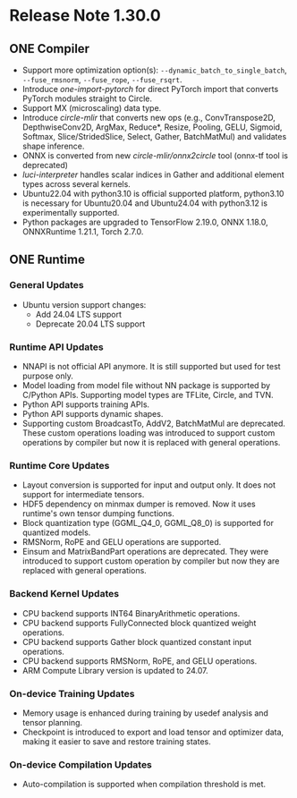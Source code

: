 # Release Note 1.30.0

## ONE Compiler

- Support more optimization option(s): `--dynamic_batch_to_single_batch`, `--fuse_rmsnorm`, 
 `--fuse_rope`, `--fuse_rsqrt`.
- Introduce _one-import-pytorch_ for direct PyTorch import that converts PyTorch modules 
 straight to Circle.
- Support MX (microscaling) data type.
- Introduce _circle-mlir_ that converts new ops (e.g., ConvTranspose2D, DepthwiseConv2D, 
 ArgMax, Reduce*, Resize, Pooling, GELU, Sigmoid, Softmax, Slice/StridedSlice, Select, 
 Gather, BatchMatMul) and validates shape inference.
- ONNX is converted from new _circle-mlir/onnx2circle_ tool (onnx-tf tool is deprecated)
- _luci-interpreter_ handles scalar indices in Gather and additional element types across 
 several kernels.
- Ubuntu22.04 with python3.10 is official supported platform, python3.10 is necessary 
 for Ubuntu20.04 and Ubuntu24.04 with python3.12 is experimentally supported.
- Python packages are upgraded to TensorFlow 2.19.0, ONNX 1.18.0, ONNXRuntime 1.21.1, 
 Torch 2.7.0.

## ONE Runtime

### General Updates

- Ubuntu version support changes:
  - Add 24.04 LTS support
  - Deprecate 20.04 LTS support

### Runtime API Updates

- NNAPI is not official API anymore. It is still supported but used for test purpose only.
- Model loading from model file without NN package is supported by C/Python APIs. Supporting 
 model types are TFLite, Circle, and TVN.
- Python API supports training APIs.
- Python API supports dynamic shapes.
- Supporting custom BroadcastTo, AddV2, BatchMatMul are deprecated. These custom operations 
 loading was introduced to support custom operations by compiler but now it is replaced with
 general operations.

### Runtime Core Updates

- Layout conversion is supported for input and output only. It does not support for 
 intermediate tensors.
- HDF5 dependency on minmax dumper is removed. Now it uses runtime's own tensor dumping 
 functions.
- Block quantization type (GGML_Q4_0, GGML_Q8_0) is supported for quantized models.
- RMSNorm, RoPE and GELU operations are supported.
- Einsum and MatrixBandPart operations are deprecated. They were introduced to support
 custom operation by compiler but now they are replaced with general operations.

### Backend Kernel Updates

- CPU backend supports INT64 BinaryArithmetic operations.
- CPU backend supports FullyConnected block quantized weight operations.
- CPU backend supports Gather block quantized constant input operations.
- CPU backend supports RMSNorm, RoPE, and GELU operations.
- ARM Compute Library version is updated to 24.07.

### On-device Training Updates

- Memory usage is enhanced during training by usedef analysis and tensor planning.
- Checkpoint is introduced to export and load tensor and optimizer data, making it 
 easier to save and restore training states.

### On-device Compilation Updates

- Auto-compilation is supported when compilation threshold is met.

